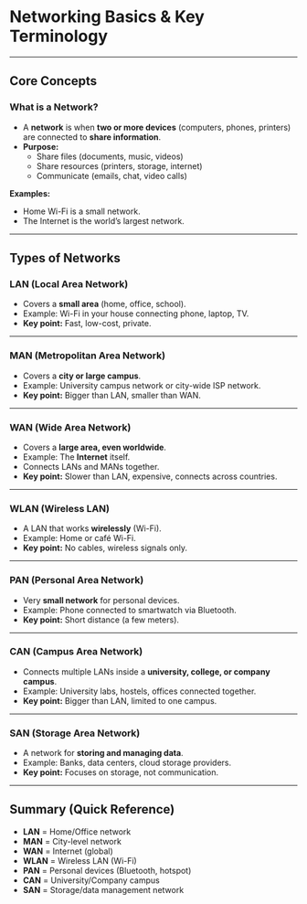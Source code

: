 # Networking Basics & Key Terminology
---

## Core Concepts

### What is a Network?
- A **network** is when **two or more devices** (computers, phones, printers) are connected to **share information**.  
- **Purpose:**
  - Share files (documents, music, videos)  
  - Share resources (printers, storage, internet)  
  - Communicate (emails, chat, video calls)  

**Examples:**
- Home Wi-Fi is a small network.  
- The Internet is the world’s largest network.  

---

## Types of Networks

### LAN (Local Area Network)
- Covers a **small area** (home, office, school).  
- Example: Wi-Fi in your house connecting phone, laptop, TV.  
- **Key point:** Fast, low-cost, private.  

---

### MAN (Metropolitan Area Network)
- Covers a **city or large campus**.  
- Example: University campus network or city-wide ISP network.  
- **Key point:** Bigger than LAN, smaller than WAN.  

---

### WAN (Wide Area Network)
- Covers a **large area, even worldwide**.  
- Example: The **Internet** itself.  
- Connects LANs and MANs together.  
- **Key point:** Slower than LAN, expensive, connects across countries.  

---

### WLAN (Wireless LAN)
- A LAN that works **wirelessly** (Wi-Fi).  
- Example: Home or café Wi-Fi.  
- **Key point:** No cables, wireless signals only.  

---

### PAN (Personal Area Network)
- Very **small network** for personal devices.  
- Example: Phone connected to smartwatch via Bluetooth.  
- **Key point:** Short distance (a few meters).  

---

### CAN (Campus Area Network)
- Connects multiple LANs inside a **university, college, or company campus**.  
- Example: University labs, hostels, offices connected together.  
- **Key point:** Bigger than LAN, limited to one campus.  

---

### SAN (Storage Area Network)
- A network for **storing and managing data**.  
- Example: Banks, data centers, cloud storage providers.  
- **Key point:** Focuses on storage, not communication.  

---

## Summary (Quick Reference)

- **LAN** = Home/Office network  
- **MAN** = City-level network  
- **WAN** = Internet (global)  
- **WLAN** = Wireless LAN (Wi-Fi)  
- **PAN** = Personal devices (Bluetooth, hotspot)  
- **CAN** = University/Company campus  
- **SAN** = Storage/data management network  
